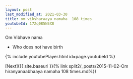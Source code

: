 ```yaml
---
layout: post
last_modified_at: 2021-03-30
title: om viksharaaya namaha  108 times
youtubeId: 17Zq085N5X8
---
```

 
 
Om Vibhave nama 
 
 -  Who does not have birth 
 
  
 
  
 
 
 
 
 
 


{% include youtubePlayer.html id=page.youtubeId %}
 
[Next]({{ site.baseurl }}{% link  split2/_posts/2015-11-02-Om hiranyanaabhaaya namaha 108 times.md%})
 
